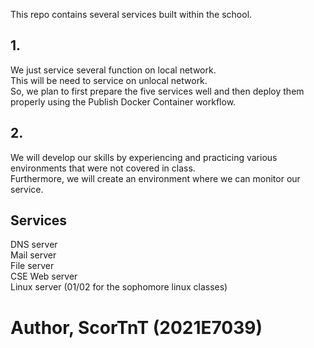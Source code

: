 This repo contains several services built within the school.

## 1.
We just service several function on local network.<br>
This will be need to service on unlocal network.<br>
So, we plan to first prepare the five services well and then deploy them properly using the Publish Docker Container workflow.<br>

## 2.
We will develop our skills by experiencing and practicing various environments that were not covered in class.<br>
Furthermore, we will create an environment where we can monitor our service.<br>

## Services
DNS server<br>
Mail server<br>
File server<br>
CSE Web server<br>
Linux server (01/02 for the sophomore linux classes)<br>

Author, ScorTnT (2021E7039)
====================================================================